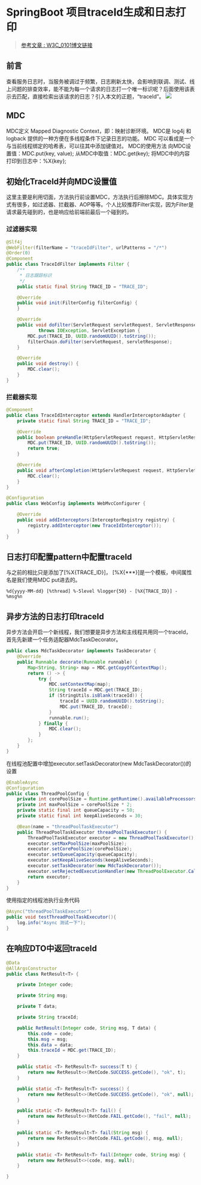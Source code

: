 # SpringBoot 项目traceId生成和日志打印

> [参考文章 : W3C_0101博文链接](https://blog.csdn.net/weixin_38117908/article/details/107285978)

## 前言
查看服务日志时，当服务被调过于频繁，日志刷新太快，会影响到联调、测试、线上问题的排查效率，能不能为每一个请求的日志打一个唯一标识呢？后面使用该表示去匹配，直接检索出该请求的日志？引入本文的正题，“traceId”。
![](https://eden-notes-pic-hosting.oss-cn-shenzhen.aliyuncs.com/notes/images/20240304010516.png#id=FU4kH&originHeight=89&originWidth=1240&originalType=binary&ratio=1&rotation=0&showTitle=false&status=done&style=none&title=)
## MDC
MDC定义 Mapped Diagnostic Context，即：映射诊断环境。
MDC是 log4j 和 logback 提供的一种方便在多线程条件下记录日志的功能。
MDC 可以看成是一个与当前线程绑定的哈希表，可以往其中添加键值对。
MDC的使用方法
	向MDC设置值：MDC.put(key, value);
	从MDC中取值：MDC.get(key);
	将MDC中的内容打印到日志中：%X{key};
## 初始化TraceId并向MDC设置值
这里主要是利用切面，方法执行前设置MDC，方法执行后擦除MDC。具体实现方式有很多，如过滤器、拦截器、AOP等等。个人比较推荐Filter实现，因为Filter是请求最先碰到的，也是响应给前端前最后一个碰到的。
### 过滤器实现
```java
@Slf4j
@WebFilter(filterName = "traceIdFilter", urlPatterns = "/*")
@Order(0)
@Component
public class TraceIdFilter implements Filter {
    /**
     * 日志跟踪标识
     */
    public static final String TRACE_ID = "TRACE_ID";

    @Override
    public void init(FilterConfig filterConfig) {
    }

    @Override
    public void doFilter(ServletRequest servletRequest, ServletResponse servletResponse, FilterChain filterChain)
            throws IOException, ServletException {
        MDC.put(TRACE_ID, UUID.randomUUID().toString());
        filterChain.doFilter(servletRequest, servletResponse);
    }

    @Override
    public void destroy() {
        MDC.clear();
    }
}
```
### 拦截器实现
```java
@Component
public class TraceIdInterceptor extends HandlerInterceptorAdapter {
    private static final String TRACE_ID = "TRACE_ID";

    @Override
    public boolean preHandle(HttpServletRequest request, HttpServletResponse response, Object handler) {
        MDC.put(TRACE_ID, UUID.randomUUID().toString());
        return true;
    }

    @Override
    public void afterCompletion(HttpServletRequest request, HttpServletResponse response, Object handler, @Nullable Exception ex) {
        MDC.clear();
    }
}

@Configuration
public class WebConfig implements WebMvcConfigurer {

    @Override
    public void addInterceptors(InterceptorRegistry registry) {
        registry.addInterceptor(new TraceIdInterceptor());
    }
}
```
## 日志打印配置pattern中配置traceId
与之前的相比只是添加了[%X{TRACE_ID}]， [%X{***}]是一个模板，中间属性名是我们使用MDC put进去的。
```properties
%d{yyyy-MM-dd} [%thread] %-5level %logger{50} - [%X{TRACE_ID}] - %msg%n
```
## 异步方法的日志打印traceId
异步方法会开启一个新线程，我们想要是异步方法和主线程共用同一个traceId，首先先新建一个任务适配器MdcTaskDecorator。
```java
public class MdcTaskDecorator implements TaskDecorator {
    @Override
    public Runnable decorate(Runnable runnable) {
        Map<String, String> map = MDC.getCopyOfContextMap();
        return () -> {
            try {
                MDC.setContextMap(map);
                String traceId = MDC.get(TRACE_ID);
                if (StringUtils.isBlank(traceId)) {
                    traceId = UUID.randomUUID().toString();
                    MDC.put(TRACE_ID, traceId);
                }
                runnable.run();
            } finally {
                MDC.clear();
            }
        };
    }
}
```
在线程池配置中增加executor.setTaskDecorator(new MdcTaskDecorator())的设置
```java
@EnableAsync
@Configuration
public class ThreadPoolConfig {
    private int corePoolSize = Runtime.getRuntime().availableProcessors() + 1;
    private int maxPoolSize = corePoolSize * 2;
    private static final int queueCapacity = 50;
    private static final int keepAliveSeconds = 30;

    @Bean(name = "threadPoolTaskExecutor")
    public ThreadPoolTaskExecutor threadPoolTaskExecutor() {
        ThreadPoolTaskExecutor executor = new ThreadPoolTaskExecutor();
        executor.setMaxPoolSize(maxPoolSize);
        executor.setCorePoolSize(corePoolSize);
        executor.setQueueCapacity(queueCapacity);
        executor.setKeepAliveSeconds(keepAliveSeconds);
        executor.setTaskDecorator(new MdcTaskDecorator());
        executor.setRejectedExecutionHandler(new ThreadPoolExecutor.CallerRunsPolicy());
        return executor;
    }
}
```
使用指定的线程池执行业务代码
```java
@Async("threadPoolTaskExecutor")
public void testThreadPoolTaskExecutor(){
	log.info("Async 测试一下");
}
```
## 在响应DTO中返回traceId
```java
@Data
@AllArgsConstructor
public class RetResult<T> {

    private Integer code;

    private String msg;

    private T data;

    private String traceId;

    public RetResult(Integer code, String msg, T data) {
        this.code = code;
        this.msg = msg;
        this.data = data;
        this.traceId = MDC.get(TRACE_ID);
    }

    public static <T> RetResult<T> success(T t) {
        return new RetResult<>(RetCode.SUCCESS.getCode(), "ok", t);
    }

    public static <T> RetResult<T> success() {
        return new RetResult<>(RetCode.SUCCESS.getCode(), "ok", null);
    }

    public static <T> RetResult<T> fail() {
        return new RetResult<>(RetCode.FAIL.getCode(), "fail", null);
    }

    public static <T> RetResult<T> fail(String msg) {
        return new RetResult<>(RetCode.FAIL.getCode(), msg, null);
    }

    public static <T> RetResult<T> fail(Integer code, String msg) {
        return new RetResult<>(code, msg, null);
    }

}
```
